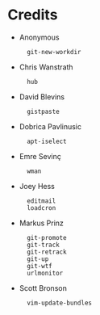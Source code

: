 # Credits

- Anonymous

        git-new-workdir

- Chris Wanstrath

        hub

- David Blevins

        gistpaste

- Dobrica Pavlinusic

        apt-iselect

- Emre Sevinç

        wman

- Joey Hess

        editmail
        loadcron

- Markus Prinz

        git-promote
        git-track
        git-retrack
        git-up
        git-wtf
        urlmonitor

- Scott Bronson

        vim-update-bundles
